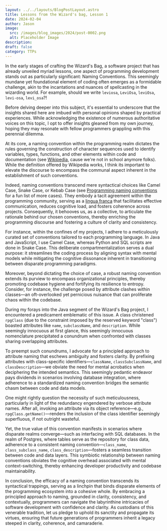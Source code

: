 ```yaml
---
layout: ../../layouts/BlogPostLayout.astro
title: Lessons from the Wizard's bag, Lesson 1
date: 2024-02-04
author: Jason
image:
  src: /images/blog_images/2024/post-0002.png
  alt: Placeholder Image
description: 
draft: false
category: TTPs
---
```


In the early stages of crafting the Wizard's Bag, a software project that has already unveiled myriad lessons, one aspect of programming development stands out as particularly significant: Naming Conventions. This seemingly mundane yet foundational element of coding often emerges as a formidable challenge, akin to the incantations and nuances of spellcasting in the wizarding world.  For example, should we write `leviosa`,  `LeviOsa`, `leviOsa`, `levi-osa`, `levi_osa`?!


Before delving deeper into this subject, it's essential to underscore that the insights shared here are imbued with personal opinions shaped by practical experiences. While acknowledging the existence of numerous authoritative voices on this topic, I opt to offer insights gleaned from my own journey, hoping they may resonate with fellow programmers grappling with this perennial dilemma.

At its core, a naming convention within the programming realm dictates the rules governing the construction of character sequences used to identify variables, types, functions, and other elements within code and documentation (see <a href="https://www.google.com/search?client=safari&rls=en&q=what+is+naming+convention+within+the+context+of+programming&ie=UTF-8&oe=UTF-8" target="_blank">Wikipedia</a>, cause we're not in school anymore folks). While the definition offered by Wikipedia works, I think its important to elevate the discourse to encompass the communal aspect inherent in the establishment of such conventions.

Indeed, naming conventions transcend mere syntactical choices like Camel Case, Snake Case, or Kebab Case (see <a href="https://www.pluralsight.com/blog/software-development/programming-naming-conventions-explained" target="_blank"> Programming naming conventions</a> for a fun list of more cases). They embody a tacit agreement within the programming community, serving as a <a href="https://en.wikipedia.org/wiki/Lingua_franca#:~:text=The%20term%20lingua%20franca%20derives,notably%20during%20the%20Renaissance%20era" target="_blank">lingua franca</a> that facilitates effective communication, reduces cognitive load, and fosters coherence across projects. Consequently, it behooves us, as a collective, to articulate the rationale behind our chosen conventions, thereby enriching the programming discourse and fostering a culture of clarity and consistency.

For instance, within the confines of my projects, I adhere to a meticulously curated set of conventions tailored to each programming language. In Java and JavaScript, I use Camel Case, whereas Python and SQL scripts are done in Snake Case. This deliberate compartmentalization serves a dual purpose: it streamlines the coding process by aligning syntax with mental models while mitigating the cognitive dissonance inherent in transitioning between disparate programming paradigms.

Moreover, beyond dictating the choice of case, a robust naming convention extends its purview to encompass organizational principles, thereby promoting codebase hygiene and fortifying its resilience to entropy. Consider, for instance, the challenge posed by attribute clashes within classes—an oft-overlooked yet pernicious nuisance that can proliferate chaos within the codebase.

During my forays into the Java segment of the Wizard's Bag project, I encountered a predicament emblematic of this issue. A class christened `rpgClass` (due to the constraint imposed by the reserved keyword "class") boasted attributes like `name`, `subclassName`, and `description`. While seemingly innocuous at first glance, this seemingly innocuous nomenclature precipitated a conundrum when confronted with classes sharing overlapping attributes.

To preempt such conundrums, I advocate for a principled approach to attribute naming that eschews ambiguity and fosters clarity. By prefixing attributes with class-specific identifiers—`className`, `classSubclassName`, and `classDescription`—we obviate the need for mental acrobatics when deciphering the intended semantics. This seemingly pedantic endeavor pays dividends in scenarios involving database integration, where adherence to a standardized naming convention bridges the semantic chasm between code and data models.

One might rightly question the necessity of such meticulousness, particularly in light of the redundancy engendered by verbose attribute names. After all, invoking an attribute via its object reference—e.g., `rpgClass.getName()`—renders the inclusion of the class identifier seemingly superfluous, if not outright wasteful.

Yet, the true value of this convention manifests in scenarios where disparate realms converge—such as interfacing with SQL databases. In the realm of Postgres, where tables serve as the repository for class data, adherence to a consistent naming convention—`class_name`, `class_subclass_name`, `class_description`—fosters a seamless transition between code and data layers. This symbiotic relationship between naming conventions obviates the cognitive overhead associated with mental context-switching, thereby enhancing developer productivity and codebase maintainability.

In conclusion, the efficacy of a naming convention transcends its syntactical trappings, serving as a linchpin that binds disparate elements of the programming ecosystem into a cohesive whole. By embracing a principled approach to naming, grounded in clarity, consistency, and contextually, programmers can navigate the labyrinthine intricacies of software development with confidence and clarity. As custodians of this venerable tradition, let us pledge to uphold its sanctity and propagate its virtues, ensuring that future generations of programmers inherit a legacy steeped in clarity, coherence, and camaraderie.
